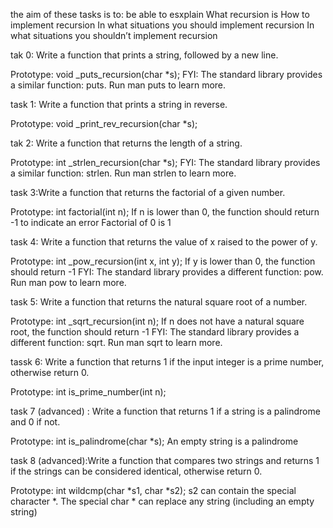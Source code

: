 the aim of these tasks is to:
be able to esxplain What  recursion is
How to implement recursion
In what situations you should implement recursion
In what situations you shouldn’t implement recursion

tak 0: Write a function that prints a string, followed by a new line.

Prototype: void _puts_recursion(char *s);
FYI: The standard library provides a similar function: puts. Run man puts to learn more.

task 1: Write a function that prints a string in reverse.

Prototype: void _print_rev_recursion(char *s);

tak 2: Write a function that returns the length of a string.

Prototype: int _strlen_recursion(char *s);
FYI: The standard library provides a similar function: strlen. Run man strlen to learn more.

task 3:Write a function that returns the factorial of a given number.

Prototype: int factorial(int n);
If n is lower than 0, the function should return -1 to indicate an error
Factorial of 0 is 1

task 4: Write a function that returns the value of x raised to the power of y.

Prototype: int _pow_recursion(int x, int y);
If y is lower than 0, the function should return -1
FYI: The standard library provides a different function: pow. Run man pow to learn more.


task 5: Write a function that returns the natural square root of a number.

Prototype: int _sqrt_recursion(int n);
If n does not have a natural square root, the function should return -1
FYI: The standard library provides a different function: sqrt. Run man sqrt to learn more.


tassk 6: Write a function that returns 1 if the input integer is a prime number, otherwise return 0.

Prototype: int is_prime_number(int n);

task 7 (advanced) : Write a function that returns 1 if a string is a palindrome and 0 if not.

Prototype: int is_palindrome(char *s);
An empty string is a palindrome

task 8 (advanced):Write a function that compares two strings and returns 1 if the strings can be considered identical, otherwise return 0.

Prototype: int wildcmp(char *s1, char *s2);
s2 can contain the special character *.
The special char * can replace any string (including an empty string)

